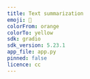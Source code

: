 ```yaml
---
title: Text summarization
emoji: 📄
colorFrom: orange
colorTo: yellow
sdk: gradio
sdk_version: 5.23.1
app_file: app.py
pinned: false
licence: cc
---
```

